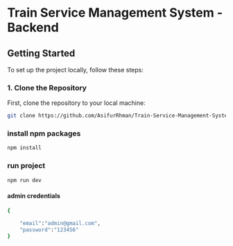 

# Train Service Management System - Backend

## Getting Started

To set up the project locally, follow these steps:

### 1. Clone the Repository

First, clone the repository to your local machine:

```bash
git clone https://github.com/AsifurRhman/Train-Service-Management-System-_Backend.git
```
### install npm packages
```bash
npm install
```
### run project
```bash
npm run dev
```
#### admin credentials 
```bash
{
    
    "email":"admin@gmail.com",
    "password":"123456"
}
```